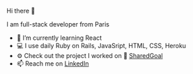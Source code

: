 Hi there 👋

I am full-stack developer from Paris

- 🌱 I’m currently learning React
- 💻 I use daily Ruby on Rails, JavaSript, HTML, CSS, Heroku
- ⚙️ Check out the project I worked on 🚀 <a href="www.sharedgoal.org" rel="nofollow">SharedGoal</a>
- 📫 Reach me on <a href="www.linkedin.com/in/anastasiya-kim" rel="nofollow">LinkedIn</a>
